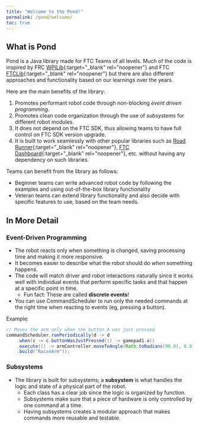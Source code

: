 ```yaml
---
title: "Welcome to the Pond!"
permalink: /pond/welcome/
toc: true
---
```

## What is Pond

Pond is a Java library made for FTC Teams of all levels. Much of the code is inspired by FRC [WPILib]{:target="_blank" rel="noopener"} and FTC [FTCLib]{:target="_blank" rel="noopener"} but there are also different approaches and functionality based on our learnings over the years.

Here are the main benefits of the library:

1. Promotes performant robot code through non-blocking *event driven programming*.
2. Promotes clean code organization through the use of *subsystems* for different robot modules.
3. It does not depend on the FTC SDK, thus allowing teams to have full control on FTC SDK version upgrade.
4. It is built to work seamlessly with other popular libraries such as [Road Runner]{:target="_blank" rel="noopener"}, [FTC Dashboard]{:target="_blank" rel="noopener"}, etc. without having any dependency on such libraries.

Teams can benefit from the library as follows:

* Beginner teams can write advanced robot code by following the examples and using out-of-the-box library functionality
* Veteran teams can extend library functionality and also decide with specific features to use, based on the team needs.

## In More Detail

### Event-Driven Programming

* The robot reacts only when something is changed, saving processing time and making it more responsive.
* It becomes easier to describe what the robot should do *when* something happens.
* The code will match driver and robot interactions naturally since it works well with individual events that perform specific tasks and that happen at a specific point in time.
  * Fun fact: These are called **discrete events**!
* You can use CommandScheduler to run only the needed commands at the right time when reacting to events (eg, pressing a button).

Example:

```java
// Moves the arm only when the button A was just pressed
commandScheduler.runPeriodically(d -> d
    .when(c -> c.buttonWasJustPressed(() -> gamepad1.a))
    .execute(() -> armController.moveToAngle(Math.toRadians(90.0), 0.8))
    .build("RaiseArm"));
```

### Subsystems

* The library is built for subsystems; a **subsystem** is what handles the logic and state of a physical part of the robot.
  * Each class has a clear job since the logic is organized by function.
  * Subsystems make sure that a piece of hardware is only controlled by one command at a time.
  * Having subsystems creates a modular approach that makes commands more reusable and testable.

[WPILib]: <https://frcdocs.wpi.edu/en/2020/docs/software/wpilib-overview/index.html>
[FTCLib]: <https://ftclib.org/>
[Road Runner]: <https://rr.brott.dev/>
[FTC Dashboard]: <https://acmerobotics.github.io/ftc-dashboard/>
